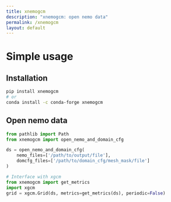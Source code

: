 ```yaml
---
title: xnemogcm
description: "xnemogcm: open nemo data"
permalink: /xnemogcm
layout: default
---
```


# Simple usage
## Installation

```bash
pip install xnemogcm
# or
conda install -c conda-forge xnemogcm
```

## Open nemo data

```python
from pathlib import Path
from xnemogcm import open_nemo_and_domain_cfg

ds = open_nemo_and_domain_cfg(
    nemo_files=['/path/to/output/file'],
    domcfg_files=['/path/to/domain_cfg/mesh_mask/file']
)

# Interface with xgcm
from xnemogcm import get_metrics
import xgcm
grid = xgcm.Grid(ds, metrics=get_metrics(ds), periodic=False)
```

